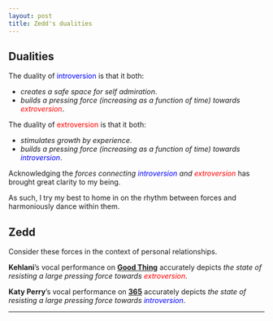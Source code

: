 ```yaml
---
layout: post
title: Zedd's dualities
---
```


## Dualities

The duality of <span style="color: blue;">introversion</span> is that it both:

- _creates a safe space for self admiration_.
- _builds a pressing force (increasing as a function of time) towards <span style="color: red;">extroversion</span>_.

The duality of <span style="color: red;">extroversion</span> is that it both:

- _stimulates growth by experience_.
- _builds a pressing force (increasing as a function of time) towards <span style="color: blue;">introversion</span>_.

Acknowledging the _forces connecting <span style="color: blue;">introversion</span> and <span style="color: red;">extroversion</span>_ has brought great clarity to my being.

As such, I try my best to home in on the rhythm between forces and harmoniously dance within them.

## Zedd

Consider these forces in the context of personal relationships.

**Kehlani**’s vocal performance on [**Good Thing**](https://www.youtube.com/watch?v=CMla2ZIz7-4) accurately depicts _the state of resisting a large pressing force towards <span style="color: red;">extroversion</span>_.

**Katy Perry**’s vocal performance on [**365**](https://www.youtube.com/watch?v=YrbgUtCfnC0) accurately depicts _the state of resisting a large pressing force towards <span style="color: blue;">introversion</span>_.

---
